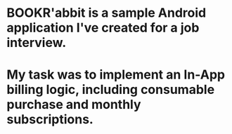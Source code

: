 # BOOKR'abbit is a sample Android application I've created for a job interview.
# My task was to implement an In-App billing logic, including consumable purchase and monthly subscriptions.

